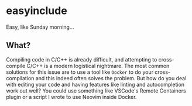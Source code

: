 # easyinclude
Easy, like Sunday morning...

## What?
Compiling code in C/C++ is already difficult, and attempting to cross-compile C/C++ is a modern logistical nightmare. The most common solutions for this issue are to use a tool like `Docker` to do your cross-compilation and this indeed often solves the problem. But how do you deal with editing your code and having features like linting and autocompletion work out well? You could use something like VSCode's Remote Containers plugin or a script I wrote to use Neovim inside Docker. 
